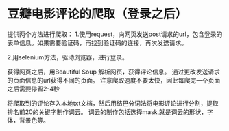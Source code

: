 # 豆瓣电影评论的爬取（登录之后）

提供两个方法进行爬取：
1.使用request，向网页发送post请求的url，包含登录的表单信息。如果需要验证码，再找到验证码的连接，再次发送请求。

2.用selenium方法，驱动浏览器，进行登录。

获得网页之后，用Beautiful Soup 解析网页，获得评论信息。
通过更改发送请求的页面信息的url获得不同的页面。
注意爬取速度不要太快，因此每爬完一个页面之后需要停留2-4秒

将爬取到的评论存入本地txt文档，然后用结巴分词法将电影评论进行分割，提取排名前20的关键字制作词云。
词云的制作包括选择mask,就是词云的形状，字体，背景色等。

